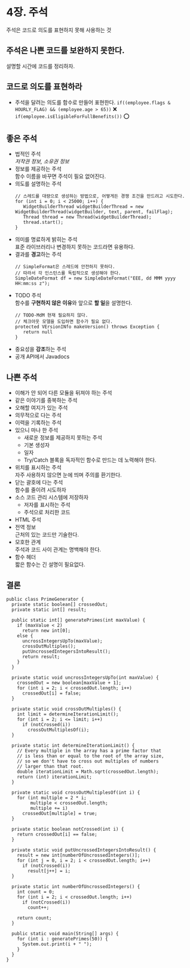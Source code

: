 4장. 주석
========
주석은 코드로 의도를 표현하지 못해 사용하는 것
## 주석은 나쁜 코드를 보완하지 못한다.
설명할 시간에 코드를 정리하자.

## 코드로 의도를 표현하라
- 주석을 달려는 의도를 함수로 만들어 표현한다.
`if((employee.flags & HOURLY_FLAG) && (employee.age > 65))` ❌   
`if(employee.isEligibleForFullBenefits())` ⭕️

## 좋은 주석

- 법적인 주석   
  *저작권 정보, 소유권 정보*
- 정보를 제공하는 주석   
함수 이름을 바꾸면 주석이 필요 없어진다.
- 의도를 설명하는 주석   
  ```
  // 스레드를 대량으로 생성하는 방법으로, 어떻게든 경쟁 조건을 만드려고 시도한다.
  for (int i = 0; i < 25000; i++) {
     WidgetBuilderThread widgetBuilderThread = new WidgetBuilderThread(widgetBuilder, text, parent, failFlag);
     Thread thread = new Thread(widgetBuilderThread);
     thread.start();
  }
  ```
- 의미를 명료하게 밝히는 주석   
표준 라이브러리나 변경하지 못하는 코드라면 유용하다.
- 결과를 **경고**하는 주석   
  ```
  // SimpleFormat은 스레드에 안전하지 못하다.
  // 따라서 각 인스턴스를 독립적으로 생성해야 한다.
  SimpleDateFormat df = new SimpleDateFormat("EEE, dd MMM yyyy HH:mm:ss z");
  ```
- TODO 주석   
함수를 **구현하지 않은 이유**와 앞으로 **할 일**을 설명한다.   
  ```
  // TODO-MdM 현재 필요하지 않다.
  // 체크아웃 모델을 도입하면 함수가 필요 없다.
  protected VErsionINfo makeVersion() throws Exception {
     return null
  }
  ```
- 중요성을 **강조**하는 주석
- 공개 API에서 Javadocs

## 나쁜 주석

- 이해가 안 되어 다른 모듈을 뒤져야 하는 주석
- 같은 이야기를 중복하는 주석
- 오해할 여지가 있는 주석
- 의무적으로 다는 주석
- 이력을 기록하는 주석
- 있으니 마나 한 주석
  - 새로운 정보를 제공하지 못하는 주석
  - 기본 생성자
  - 일자
  - Try/Catch 블록을 독자적인 함수로 만드는 데 노력해야 한다.
- 위치를 표시하는 주석   
자주 사용하지 않으면 눈에 띄며 주의를 환기한다.
- 닫는 괄호에 다는 주석   
함수를 줄이려 시도하자
- 소스 코드 관리 시스템에 저장하자
  - 저자를 표시하는 주석
  - 주석으로 처리한 코드
- HTML 주석
- 전역 정보   
근처의 있는 코드만 기술한다.
- 모호한 관계   
주석과 코드 사이 관계는 명백해야 한다.
- 함수 헤더   
짧은 함수는 긴 설명이 필요없다.

## 결론

```
public class PrimeGenerator {
  private static boolean[] crossedOut;
  private static int[] result;

  public static int[] generatePrimes(int maxValue) {
    if (maxValue < 2)
      return new int[0];
    else {
      uncrossIntegersUpTo(maxValue);
      crossOutMultiples();
      putUncrossedIntegersIntoResult();
      return result;
    }
  }

  private static void uncrossIntegersUpTo(int maxValue) {
    crossedOut = new boolean[maxValue + 1];
    for (int i = 2; i < crossedOut.length; i++)
      crossedOut[i] = false;
  }

  private static void crossOutMultiples() {
    int limit = determineIterationLimit();
    for (int i = 2; i <= limit; i++)
      if (notCrossed(i))
        crossOutMultiplesOf(i);
  }

  private static int determineIterationLimit() {
    // Every multiple in the array has a prime factor that
    // is less than or equal to the root of the array size,
    // so we don't have to cross out multiples of numbers
    // larger than that root.
    double iterationLimit = Math.sqrt(crossedOut.length);
    return (int) iterationLimit;
  }

  private static void crossOutMultiplesOf(int i) {
    for (int multiple = 2 * i;
         multiple < crossedOut.length;
         multiple += i)
      crossedOut[multiple] = true;
  }

  private static boolean notCrossed(int i) {
    return crossedOut[i] == false;
  }

  private static void putUncrossedIntegersIntoResult() {
    result = new int[numberOfUncrossedIntegers()];
    for (int j = 0, i = 2; i < crossedOut.length; i++)
      if (notCrossed(i))
        result[j++] = i;
  }

  private static int numberOfUncrossedIntegers() {
    int count = 0;
    for (int i = 2; i < crossedOut.length; i++)
      if (notCrossed(i))
        count++;

    return count;
  }

  public static void main(String[] args) {
    for (int i : generatePrimes(50)) {
      System.out.print(i + " ");
    }
  }
}
```
